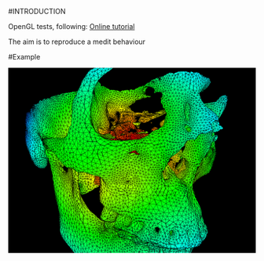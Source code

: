 #INTRODUCTION

OpenGL tests, following:
<a href="http://opengl.developpez.com/tutoriels/opengl-tutorial/4-cube-colore/"> Online tutorial </a>

The aim is to reproduce a medit behaviour

#Example

![Example](test.bmp?raw=true "example")



